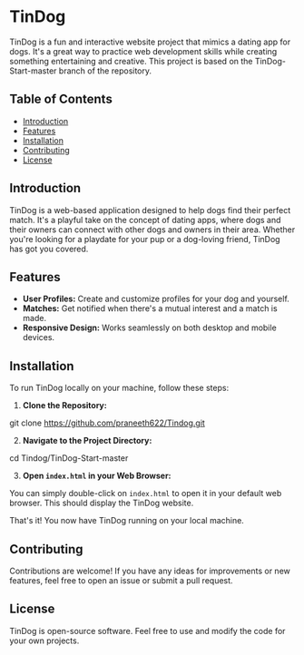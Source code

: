 # TinDog

TinDog is a fun and interactive website project that mimics a dating app for dogs. It's a great way to practice web development skills while creating something entertaining and creative. This project is based on the TinDog-Start-master branch of the repository.


## Table of Contents

- [Introduction](#introduction)
- [Features](#features)
- [Installation](#installation)
- [Contributing](#contributing)
- [License](#license)
  
## Introduction

TinDog is a web-based application designed to help dogs find their perfect match. It's a playful take on the concept of dating apps, where dogs and their owners can connect with other dogs and owners in their area. Whether you're looking for a playdate for your pup or a dog-loving friend, TinDog has got you covered.

## Features

- **User Profiles:** Create and customize profiles for your dog and yourself.
- **Matches:** Get notified when there's a mutual interest and a match is made.
- **Responsive Design:** Works seamlessly on both desktop and mobile devices.

## Installation

To run TinDog locally on your machine, follow these steps:

1. **Clone the Repository:**

git clone https://github.com/praneeth622/Tindog.git


2. **Navigate to the Project Directory:**

cd Tindog/TinDog-Start-master


3. **Open `index.html` in your Web Browser:**

You can simply double-click on `index.html` to open it in your default web browser. This should display the TinDog website.

That's it! You now have TinDog running on your local machine.


## Contributing

Contributions are welcome! If you have any ideas for improvements or new features, feel free to open an issue or submit a pull request.

## License

TinDog is open-source software. Feel free to use and modify the code for your own projects.
